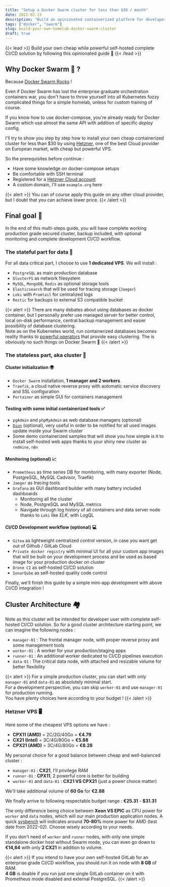 ```yaml
---
title: "Setup a Docker Swarm cluster for less than $30 / month"
date: 2022-02-13
description: "Build an opinionated containerized platform for developer..."
tags: ["docker", "swarm"]
slug: build-your-own-homelab-docker-swarm-cluster
draft: true
---
```


{{< lead >}}
Build your own cheap while powerful self-hosted complete CI/CD solution by following this opinionated guide 🎉
{{< /lead >}}

## Why Docker Swarm 🧐 ?

Because [Docker Swarm Rocks](https://dockerswarm.rocks/) !

Even if Docker Swarm has lost the enterprise graduate orchestration containers war, you don't have to throw yourself into all Kubernetes fuzzy complicated things for a simple homelab, unless for custom training of course.

If you know how to use docker-compose, you're already ready for Docker Swarm which use almost the same API with addition of specific *deploy* config.

I'll try to show you step by step how to install your own cheap containerized cluster for less than $30 by using [Hetzner](https://www.hetzner.com/), one of the best Cloud provider on European market, with cheap but powerful VPS.

So the prerequisites before continue :

* Have some knowledge on docker-compose setups
* Be comfortable with SSH terminal
* Registered for a [Hetzner Cloud account](https://accounts.hetzner.com/signUp)
* A custom domain, I'll use `example.org` here

{{< alert >}}
You can of course apply this guide on any other cloud provider, but I doubt that you can achieve lower price.
{{< /alert >}}

## Final goal 🎯

In the end of this multi-steps guide, you will have complete working production grade secured cluster, backup included, with optional monitoring and complete development CI/CD workflow.

### The stateful part for data 💾

For all data critical part, I choose to use **1 dedicated VPS**. We will install :

* `PostgreSQL` as main production database
* `GlusterFS` as network filesystem
* `MySQL`, `MongoDB`, `Redis` as optional storage tools
* `Elasticsearch` that will be used for tracing storage (`Jaeger`)
* `Loki` with `Promtail` for centralized logs
* `Restic` for backups to external S3 compatible bucket

{{< alert >}}
There are many debates about using databases as docker container, but I personally prefer use managed server for better control, local on-disk performance, central backup management and easier possibility of database clustering.  
Note as on the Kubernetes world, run containerized databases becomes reality thanks to [powerful operators](https://github.com/zalando/postgres-operator) that provide easy clustering. The is obviously no such things on Docker Swarm 🙈
{{< /alert >}}

### The stateless part, aka cluster 🚆

#### Cluster initialization 🌍

* `Docker Swarm` installation, **1 manager and 2 workers**
* `Traefik`, a cloud native reverse proxy with automatic service discovery and SSL configuration
* `Portainer` as simple GUI for containers management

#### Testing with some initial containerized tools ✅

* `pgAdmin` and `phpMyAdmin` as web database managers (optional)
* [`Diun`](https://crazymax.dev/diun/) (optional), very useful in order to be notified for all used images update inside your Swarm cluster
* Some demo containerized samples that will show you how simple is it to install self-hosted web apps thanks to your shiny new cluster as `redmine`, `n8n`

#### Monitoring (optional) 📈

* `Prometheus` as time series DB for monitoring, with many exporter (Node, PostgreSQL, MySQL Cadvisor, Traefik)
* `Jaeger` as *tracing* tools
* `Grafana` as GUI dashboard builder with many battery included dashboards
  * Monitoring all the cluster
  * Node, PostgreSQL and MySQL metrics
  * Navigate through log history of all containers and data server node thanks to `Loki` like *ELK*, with LogQL

#### CI/CD Development workflow (optional) 💻

* `Gitea` as lightweight centralized control version, in case you want get out of Github / GitLab Cloud
* `Private docker registry` with minimal UI for all your custom app images that will be built on your development process and be used as based image for your production docker on cluster
* `Drone CI` as self-hosted CI/CD solution
* `SonarQube` as self-hosted quality code control

Finally, we'll finish this guide by a simple mini-app development with above CI/CD integration !

## Cluster Architecture 🏘️

Note as this cluster will be intended for developer user with complete self-hosted CI/CD solution. So for a good cluster architecture starting point, we can imagine the following nodes :

* `manager-01` : The frontal manager node, with proper reverse proxy and some management tools
* `worker-01` : A worker for your production/staging apps
* `runner-01` : An additional worker dedicated to CI/CD pipelines execution
* `data-01` : The critical data node, with attached and resizable volume for better flexibility

{{< alert >}}
For a simple production cluster, you can start with only `manager-01` and `data-01` as absolutely minimal start.  
For a development perspective, you can skip `worker-01` and use `manager-01` for production running.  
You have plenty choices here according to your budget !
{{< /alert >}}

### Hetzner VPS 🖥️

Here some of the cheapest VPS options we have :

* **CPX11 (AMD)** = 2C/2G/40Go = **€4.79**
* **CX21 (Intel)** = 3C/4G/80Go = **€5.88**
* **CPX21 (AMD)** = 3C/4G/80Go = **€8.28**

My personal choice for a good balance between cheap and well-balanced cluster :

* `manager-01` : **CX21**, I'll privilege RAM
* `runner-01` : **CPX11**, 2 powerful core is better for building
* `worker-01` and `data-01` : **CX21 VS CPX21** (just a power choice matter)

We'll take additional volume of **60 Go** for **€2.88**

We finally arrive to following respectable budget range : **€25.31** - **$31.31**

The only difference being choice between **Xeon VS EPIC** as CPU power for `worker` and `data` nodes, which will our main production application nodes. A quick [sysbench](https://github.com/akopytov/sysbench) will indicates around **70-80%** more power for AMD (test date from 2022-02).
Choose wisely according to your needs.

If you don't need of `worker` and `runner` nodes, with only one simple standalone docker host without Swarm mode, you can even go down to **€14,64** with only **2 CX21** in addition to volume.

{{< alert >}}
If you intend to have your own self-hosted GitLab for an enterprise grade CI/CD workflow, you should run it on node with **8 GB** of RAM.  
**4 GB** is doable if you run just one single GitLab container on it with Prometheus mode disabled and external PostgreSQL.
{{< /alert >}}
